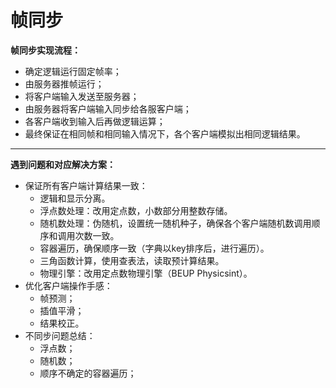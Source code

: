 # 帧同步
**帧同步实现流程：**
- 确定逻辑运行固定帧率；
- 由服务器推帧运行；
- 将客户端输入发送至服务器；
- 由服务器将客户端输入同步给各服客户端；
- 各客户端收到输入后再做逻辑运算；
- 最终保证在相同帧和相同输入情况下，各个客户端模拟出相同逻辑结果。
***
**遇到问题和对应解决方案：**
- 保证所有客户端计算结果一致：
  - 逻辑和显示分离。
  - 浮点数处理：改用定点数，小数部分用整数存储。
  - 随机数处理：伪随机，设置统一随机种子，确保各个客户端随机数调用顺序和调用次数一致。
  - 容器遍历，确保顺序一致（字典以key排序后，进行遍历）。
  - 三角函数计算，使用查表法，读取预计算结果。
  -  物理引擎：改用定点数物理引擎（BEUP Physicsint）。
- 优化客户端操作手感：
  - 帧预测；
  - 插值平滑；
  - 结果校正。
- 不同步问题总结：
  - 浮点数；
  - 随机数；
  - 顺序不确定的容器遍历；
